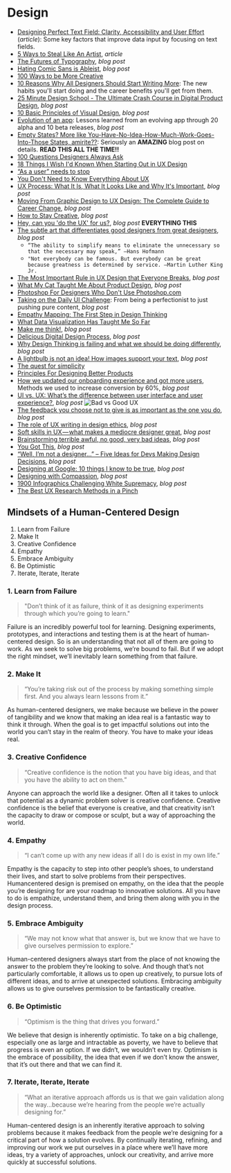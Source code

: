 # Design    

* [Designing Perfect Text Field: Clarity, Accessibility and User Effort](https://uxplanet.org/designing-perfect-text-field-clarity-accessibility-and-user-effort-d03c1e26004b) (_article_): Some key factors that improve data input by focusing on text fields.    
* [5 Ways to Steal Like An Artist](https://medium.com/the-mission/5-ways-to-steal-like-an-artist-a505942bf344#), _article_  
* [The Futures of Typography](https://robinrendle.com/essays/futures-of-typography), _blog post_  
* [Hating Comic Sans is Ableist](https://theestablishment.co/hating-comic-sans-is-ableist-bc4a4de87093), _blog post_  
* [100 Ways to be More Creative](https://medium.com/the-mission/100-ways-to-be-more-creative-bbaa99643fe5)  
* [10 Reasons Why All Designers Should Start Writing More](https://blog.prototypr.io/10-reasons-why-all-designers-should-start-writing-more-f34646a6e06b): The new habits you'll start doing and the career benefits you'll get from them.  
* [25 Minute Design School - The Ultimate Crash Course in Digital Product Design](https://medium.muz.li/23-minute-design-school-6c938dd97f2b), _blog post_  
* [10 Basic Principles of Visual Design](https://blog.prototypr.io/10-basic-principles-of-visual-design-55b86b9f7241), _blog post_ 
* [Evolution of an app](https://m.timingapp.com/evolution-of-a-mac-app-through-20-alphas-and-10-betas-4380f69d8ee1): Lessons learned from an evolving app through 20 alpha and 10 beta releases, _blog post_
* [Empty States? More like You-Have-No-Idea-How-Much-Work-Goes-Into-Those States, amirite??](https://ux.shopify.com/empty-states-more-like-you-have-no-idea-how-much-work-goes-into-those-states-amirite-e0102f58b64e): Seriously an **AMAZING** blog post on details. **READ THIS ALL THE TIME!!**  
* [100 Questions Designers Always Ask](https://medium.com/ux-power-tools/100-questions-designers-always-ask-8b9f441bcd35)  
* [18 Things I Wish I'd Known When Starting Out in UX Design](https://medium.springboard.com/17-things-you-need-to-know-starting-out-in-ux-design-216505f2f1d3)  
* [“As a user” needs to stop](https://blog.prototypr.io/stop-it-with-as-a-user-5feb9b38d920)
* [You Don't Need to Know Everything About UX](https://uxdesign.cc/you-dont-need-to-know-everything-about-ux-9b7abd686ef0)  
* [UX Process: What It Is, What It Looks Like and Why It's Important](https://medium.com/thinking-design/ux-process-what-it-is-what-it-looks-like-and-why-its-important-290640e69531), _blog post_  
* [Moving From Graphic Design to UX Design: The Complete Guide to Career Change](https://medium.com/thinking-design/moving-from-graphic-design-to-ux-design-the-complete-guide-to-career-change-ce645b68f858), _blog post_    
* [How to Stay Creative](https://blog.prototypr.io/how-to-stay-creative-1a70ea0f9ca5), _blog post_  
* [Hey, can you 'do the UX' for us?](https://uxdesign.cc/hey-can-you-do-the-ux-for-us-432a38eac295), _blog post_ **EVERYTHING THIS**  
* [The subtle art that differentiates good designers from great designers](https://uxplanet.org/the-subtle-art-that-differentiates-good-designers-from-great-designers-1ad3557b4c4), _blog post_  
  * `“The ability to simplify means to eliminate the unnecessary so that the necessary may speak,” ―Hans Hofmann`  
  * `"Not everybody can be famous. But everybody can be great because greatness is determined by service. ―Martin Luther King Jr.`
* [The Most Important Rule in UX Design that Everyone Breaks](https://blog.prototypr.io/the-most-important-rule-in-ux-design-that-everyone-breaks-1c1cb188931), _blog post_  
* [What My Cat Taught Me About Product Design](https://blog.prototypr.io/what-my-cat-taught-me-about-product-design-f2c6b5037ddb), _blog post_  
* [Photoshop For Designers Who Don't Use Photoshop.com](https://photoshopfordesignerswhodontusephotoshop.com)  
* [Taking on the Daily UI Challenge](https://blog.prototypr.io/taking-on-the-daily-ui-challenge-f49fc70632ea?ref=prototyprio): From being a perfectionist to just pushing pure content, _blog post_  
* [Empathy Mapping: The First Step in Design Thinking](https://www.nngroup.com/articles/empathy-mapping)  
* [What Data Visualization Has Taught Me So Far](https://hackernoon.com/what-data-visualisation-has-taught-me-so-far-daf750dcfbab)  
* [Make me think!](https://blog.prototypr.io/make-me-think-90b46aa50513), _blog post_  
* [Delicious Digital Design Process](https://medium.com/zajnocrew/delicious-digital-design-process-d16fdc3660d8), _blog post_  
* [Why Design Thinking is failing and what we should be doing differently](https://uxdesign.cc/why-design-thinking-is-failing-and-what-we-should-be-doing-differently-c8842f843b44), _blog post_  
* [A lightbulb is not an idea! How images support your text](https://medium.com/personal-growth/a-lightbulb-is-not-an-idea-549e83514587), _blog post_  
* [The quest for simplicity](https://uxdesign.cc/the-quest-for-simplicity-5c31ae2c553f)  
* [Principles For Designing Better Products](https://uxplanet.org/principles-for-designing-better-products-349f463c9ee5)  
* [How we updated our onboarding experience and got more users](https://medium.freecodecamp.org/how-we-updated-our-onboarding-experience-and-got-more-users-b0cd353677d6), Methods we used to increase conversion by 60%, _blog post_  
* [UI vs. UX: What’s the difference between user interface and user experience?](https://www.usertesting.com/blog/ui-vs-ux), _blog post_  ![Bad vs Good UX](http://usertesting.staging.wpengine.com/wp-content/uploads/2018/10/UXrocks.jpg)  
* [The feedback you choose not to give is as important as the one you do](https://uxdesign.cc/the-feedback-you-choose-not-to-give-is-as-important-as-the-one-you-do-f71e6fa28669), _blog post_    
* [The role of UX writing in design ethics](https://medium.com/dropbox-design/the-role-of-ux-writing-in-design-ethics-e9cbb456234c?ref=heydesigner), _blog post_  
* [Soft skills in UX — what makes a mediocre designer great](https://uxdesign.cc/soft-skills-in-ux-what-makes-a-mediocre-designer-great-13dd8898c739), _blog post_  
* [Brainstorming terrible awful, no good, very bad ideas](https://uxdesign.cc/brainstorming-terrible-awful-no-good-very-bad-ideas-8fc623f835f), _blog post_  
* [You Got This](https://automattic.design/2019/05/22/you-got-this), _blog post_  
* [“Well, I’m not a designer…” – Five Ideas for Devs Making Design Decisions](https://spin.atomicobject.com/2019/08/02/developer-design-decision), _blog post_  
* [Designing at Google: 10 things I know to be true](https://uxdesign.cc/designing-at-google-10-things-i-know-to-be-true-e033d97e5f13), _blog post_  
* [Designing with Compassion](https://medium.com/facebook-design/designing-with-compassion-59a5ca077031), _blog post_  
* [1900 Infographics Challenging White Supremacy](https://www.itsnicethat.com/articles/w-e-b-du-bois-charting-black-lives-house-of-illustration-131119), _blog post_  
* [The Best UX Research Methods in a Pinch](https://uxtools.co/blog/best-ux-research-methods-in-a-pinch/?ref=sidebar) 

## Mindsets of a Human-Centered Design  
1. Learn from Failure
2. Make It
3. Creative Confidence
4. Empathy
5. Embrace Ambiguity
6. Be Optimistic
7. Iterate, Iterate, Iterate

### 1. Learn from Failure
>"Don’t think of it as failure, think of it as designing experiments through which you’re going to learn."

Failure is an incredibly powerful tool for learning. Designing experiments, prototypes, and interactions and testing them is at the heart of human-centered design. So is an understanding that not all of them are going to work. As we seek to solve big problems, we’re bound to fail. But if we adopt the right mindset, we’ll inevitably learn something from that failure.

### 2. Make It
>“You’re taking risk out of the process by making something simple first. And you always learn lessons from it.”

As human-centered designers, we make because we believe in the power of tangibility and we know that making an idea real is a fantastic way to think it through. When the goal is to get impactful solutions out into the world you can’t stay in the realm of theory. You have to make your ideas real.

### 3. Creative Confidence  
> “Creative confidence is the notion that you have big ideas, and that you have the ability to act on them.”  

Anyone can approach the world like a designer. Often all it takes to unlock that potential as a dynamic problem solver is creative confidence. Creative confidence is the belief that everyone is creative, and that creativity isn’t the capacity to draw or compose or sculpt, but a way of approaching the world.  

### 4. Empathy  
>“I can’t come up with any new ideas if all I do is exist in my own life.”  

Empathy is the capacity to step into other people’s shoes, to understand their lives, and start to solve problems from their perspectives. Humancentered design is premised on empathy, on the idea that the people you’re designing for are your roadmap to innovative solutions. All you have to do is empathize, understand them, and bring them along with you in the design process.  

### 5. Embrace Ambiguity  
> “We may not know what that answer is, but we know that we have to give ourselves permission to explore.”  

Human-centered designers always start from the place of not knowing the answer to the problem they’re looking to solve. And though that’s not particularly comfortable, it allows us to open up creatively, to pursue lots of different ideas, and to arrive at unexpected solutions. Embracing ambiguity allows us to give ourselves permission to be fantastically creative.


### 6. Be Optimistic  
>“Optimism is the thing that drives you forward.”  

We believe that design is inherently optimistic. To take on a big challenge, especially one as large and intractable as poverty, we have to believe that progress is even an option. If we didn’t, we wouldn’t even try. Optimism is the embrace of possibility, the idea that even if we don’t know the answer, that it’s out there and that we can find it.    

### 7. Iterate, Iterate, Iterate  
>“What an iterative approach affords us is that we gain validation along the way...because we’re hearing from the people we’re actually designing for.”  

Human-centered design is an inherently iterative approach to solving problems because it makes feedback from the people we’re designing for a critical part of how a solution evolves. By continually iterating, refining, and improving our work we put ourselves in a place where we’ll have more ideas, try a variety of approaches, unlock our creativity, and arrive more quickly at successful solutions.  
